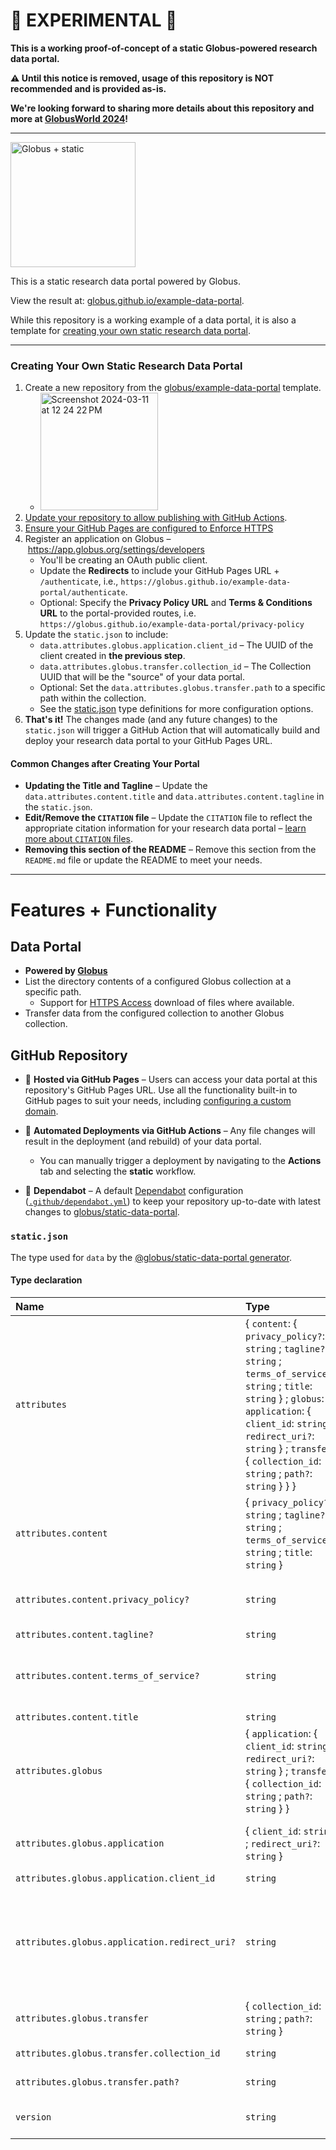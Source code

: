 # 🧪 EXPERIMENTAL 🧪

**This is a working proof-of-concept of a static Globus-powered research data portal.**

**⚠️ Until this notice is removed, usage of this repository is NOT recommended and is provided as-is.**

**We're looking forward to sharing more details about this repository and more at [GlobusWorld 2024](https://www.globusworld.org/)!**


----

<img src="https://github.com/globus/example-data-portal/assets/694253/29723bc0-d692-47d5-bdc3-2625d3712cf3" height="200px" alt="Globus + static" />

This is a static research data portal powered by Globus.

View the result at: [globus.github.io/example-data-portal](https://globus.github.io/example-data-portal).

While this repository is a working example of a data portal, it is also a template for [creating your own static research data portal](#creating-your-own-static-research-data-portal).

----

### Creating Your Own Static Research Data Portal

1. Create a new repository from the [globus/example-data-portal](https://github.com/globus/example-data-portal) template.
   * <img width="188" alt="Screenshot 2024-03-11 at 12 24 22 PM" src="https://github.com/globus/example-data-portal/assets/694253/abffa5a5-86c8-47d9-be4b-f249d34505ab">
1. [Update your repository to allow publishing with GitHub Actions](https://docs.github.com/en/pages/getting-started-with-github-pages/configuring-a-publishing-source-for-your-github-pages-site#publishing-with-a-custom-github-actions-workflow).
1. [Ensure your GitHub Pages are configured to Enforce HTTPS](https://docs.github.com/en/pages/getting-started-with-github-pages/securing-your-github-pages-site-with-https)
1. Register an application on Globus – https://app.globus.org/settings/developers
   * You'll be creating an OAuth public client.
   * Update the **Redirects** to include your GitHub Pages URL + `/authenticate`, i.e., `https://globus.github.io/example-data-portal/authenticate`.
   * Optional: Specify the **Privacy Policy URL** and **Terms & Conditions URL** to the portal-provided routes, i.e. `https://globus.github.io/example-data-portal/privacy-policy`
1. Update the `static.json` to include:
   * `data.attributes.globus.application.client_id` – The UUID of the client created in **the previous step**.
   * `data.attributes.globus.transfer.collection_id` – The Collection UUID that will be the "source" of your data portal.
   * Optional: Set the `data.attributes.globus.transfer.path` to a specific path within the collection.
   * See the [static.json](#staticjson) type definitions for more configuration options.
1. **That's it!** The changes made (and any future changes) to the `static.json` will trigger a GitHub Action that will automatically build and deploy your research data portal to your GitHub Pages URL.


#### Common Changes after Creating Your Portal

- **Updating the Title and Tagline** – Update the `data.attributes.content.title` and `data.attributes.content.tagline` in the `static.json`.
- **Edit/Remove the `CITATION` file** – Update the `CITATION` file to reflect the appropriate citation information for your research data portal – [learn more about `CITATION` files](https://docs.github.com/en/repositories/managing-your-repositorys-settings-and-features/customizing-your-repository/about-citation-files).
- **Removing this section of the README** – Remove this section from the `README.md` file or update the README to meet your needs.

----

# Features + Functionality

## Data Portal

- **Powered by [Globus](https://www.globus.org/)**
- List the directory contents of a configured Globus collection at a specific path.
  - Support for [HTTPS Access](https://docs.globus.org/globus-connect-server/v5.4/https-access-collections/) download of files where available.
- Transfer data from the configured collection to another Globus collection.

## GitHub Repository

- 📄 **Hosted via GitHub Pages** – Users can access your data portal at this repository's GitHub Pages URL. Use all the functionality built-in to GitHub pages to suit your needs, including [configuring a custom domain](https://docs.github.com/en/pages/configuring-a-custom-domain-for-your-github-pages-site/about-custom-domains-and-github-pages).

- 🚀 **Automated Deployments via GitHub Actions** – Any file changes will result in the deployment (and rebuild) of your data portal.
   - You can manually trigger a deployment by navigating to the **Actions** tab and selecting the **static** workflow.
   
- 🤖 **Dependabot** – A default [Dependabot](https://docs.github.com/en/code-security/dependabot) configuration ([`.github/dependabot.yml`](.github/dependabot.yml)) to keep your repository up-to-date with latest changes to [globus/static-data-portal](https://github.com/globus/static-data-portal).

### `static.json`

The type used for `data` by the [@globus/static-data-portal generator](https://github.com/globus/static-data-portal).

#### Type declaration

| Name | Type | Description |
| :------ | :------ | :------ |
| `attributes` | \{ `content`: \{ `privacy_policy?`: `string` ; `tagline?`: `string` ; `terms_of_service?`: `string` ; `title`: `string`  } ; `globus`: \{ `application`: \{ `client_id`: `string` ; `redirect_uri?`: `string`  } ; `transfer`: \{ `collection_id`: `string` ; `path?`: `string`  }  }  } | - |
| `attributes.content` | \{ `privacy_policy?`: `string` ; `tagline?`: `string` ; `terms_of_service?`: `string` ; `title`: `string`  } | - |
| `attributes.content.privacy_policy?` | `string` | A privacy policy to be rendered at `/privacy-policy`. This is especially useful for associating the published URL with your registered Globus Auth application. |
| `attributes.content.tagline?` | `string` | - |
| `attributes.content.terms_of_service?` | `string` | Terms and conditions to be rendered at `/terms-and-conditions`. This is especially useful for associating the published URL with your registered Globus Auth application. |
| `attributes.content.title` | `string` | The title of the research data portal. |
| `attributes.globus` | \{ `application`: \{ `client_id`: `string` ; `redirect_uri?`: `string`  } ; `transfer`: \{ `collection_id`: `string` ; `path?`: `string`  }  } | - |
| `attributes.globus.application` | \{ `client_id`: `string` ; `redirect_uri?`: `string`  } | Information about your registered Globus Auth Application (Client) **`See`** https://docs.globus.org/api/auth/developer-guide/#developing-apps |
| `attributes.globus.application.client_id` | `string` | The UUID of the client application. |
| `attributes.globus.application.redirect_uri?` | `string` | The redirect URI for the Globus Auth login page to complete the OAuth2 flow. The portal will make a reasonable effort to determine this URI, but this field is provided as a fallback. To use the portal's built-in authorization handling, redirects should be sent to `/authenticate` on the host. **`Example`** ```ts "https://example.com/data-portal/authenticate" ``` |
| `attributes.globus.transfer` | \{ `collection_id`: `string` ; `path?`: `string`  } | Configuration for Transfer-related functionality in the portal. |
| `attributes.globus.transfer.collection_id` | `string` | The UUID of the Globus collection to list and transfer files from. |
| `attributes.globus.transfer.path?` | `string` | The path on the collection to list and transfer files from. |
| `version` | `string` | The version of the `data` object, which is used to determine how the generator will render its `attributes`. **`Example`** ```ts "1.0.0" ``` |
